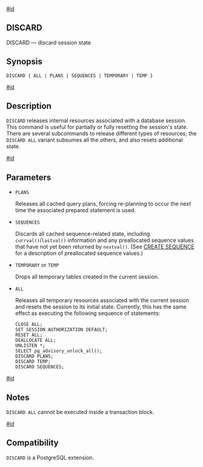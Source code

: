 [#id](#SQL-DISCARD)

## DISCARD

DISCARD — discard session state

## Synopsis

```
DISCARD { ALL | PLANS | SEQUENCES | TEMPORARY | TEMP }
```

[#id](#id-1.9.3.101.5)

## Description

`DISCARD` releases internal resources associated with a database session. This command is useful for partially or fully resetting the session's state. There are several subcommands to release different types of resources; the `DISCARD ALL` variant subsumes all the others, and also resets additional state.

[#id](#id-1.9.3.101.6)

## Parameters

* `PLANS`

  Releases all cached query plans, forcing re-planning to occur the next time the associated prepared statement is used.

* `SEQUENCES`

  Discards all cached sequence-related state, including `currval()`/`lastval()` information and any preallocated sequence values that have not yet been returned by `nextval()`. (See [CREATE SEQUENCE](sql-createsequence) for a description of preallocated sequence values.)

* `TEMPORARY` or `TEMP`

  Drops all temporary tables created in the current session.

* `ALL`

  Releases all temporary resources associated with the current session and resets the session to its initial state. Currently, this has the same effect as executing the following sequence of statements:

  ```
  CLOSE ALL;
  SET SESSION AUTHORIZATION DEFAULT;
  RESET ALL;
  DEALLOCATE ALL;
  UNLISTEN *;
  SELECT pg_advisory_unlock_all();
  DISCARD PLANS;
  DISCARD TEMP;
  DISCARD SEQUENCES;
  ```

[#id](#id-1.9.3.101.7)

## Notes

`DISCARD ALL` cannot be executed inside a transaction block.

[#id](#id-1.9.3.101.8)

## Compatibility

`DISCARD` is a PostgreSQL extension.